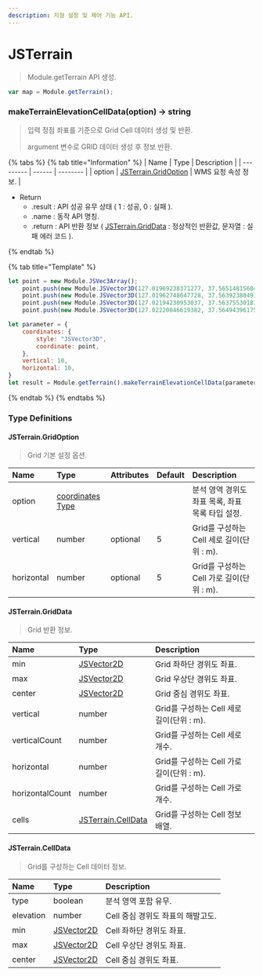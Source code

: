 ```yaml
---
description: 지형 설정 및 제어 기능 API.
---
```


# JSTerrain

> Module.getTerrain API 생성.

```javascript
var map = Module.getTerrain();
```

### makeTerrainElevationCellData(option) → string

> 입력 정점 좌표를 기준으로 Grid Cell 데이터 생성 및 반환.
>
> argument 변수로 GRID 데이터 생성 후 정보 반환.

{% tabs %}
{% tab title="Information" %}
| Name | Type   | Description |
| --------- | ------ | -------- |
| option | [JSTerrain.GridOption](jsterrain.md#jsterrain.gridoption) | WMS 요청 속성 정보. |

* Return
  * .result : API 성공 유무 상태 ( 1 : 성공, 0 : 실패 ).
  * .name : 동작 API 명칭.
  * .return : API 반환 정보 ( [JSTerrain.GridData](jsterrain.md#jsterrain.griddata) : 정상적인 반환값, 문자열 : 실패 에러 코드 ).

{% endtab %}

{% tab title="Template" %}
```javascript
let point = new Module.JSVec3Array();
	point.push(new Module.JSVector3D(127.01969238371277, 37.56514815604788, 24.40620245039463));
	point.push(new Module.JSVector3D(127.01962748647728, 37.56392380491751, 25.515124042518437));
	point.push(new Module.JSVector3D(127.02194230953037, 37.56375530181643, 33.266184841282666));
	point.push(new Module.JSVector3D(127.02220846619382, 37.56494396175599, 26.32035342976451));

let parameter = {
	coordinates: {
		style: "JSVector3D",
		coordinate: point,
	},
	vertical: 10,
	horizontal: 10,
}
let result = Module.getTerrain().makeTerrainElevationCellData(parameter);
```
{% endtab %}
{% endtabs %}


### Type Definitions

#### JSTerrain.GridOption

> Grid 기본 설정 옵션.

| Name | Type | Attributes | Default | Description |
| :--- | :--- | :--- | :--- | :--- |
| option | [coordinates Type](tag-list.md#coordinate-type-list) |  |  | 분석 영역 경위도 좌표 목록, 좌표 목록 타입 설정. |
| vertical | number | optional | 5 | Grid를 구성하는 Cell 세로 길이(단위 : m). |
| horizontal | number | optional | 5 | Grid를 구성하는 Cell 가로 길이(단위 : m). |

#### JSTerrain.GridData

> Grid 반환 정보.

| Name | Type | Description |
| :--- | :--- | :--- |
| min | [JSVector2D](../core/jsvector2d.md) | Grid 좌하단 경위도 좌표. |
| max | [JSVector2D](../core/jsvector2d.md) | Grid 우상단 경위도 좌표. |
| center | [JSVector2D](../core/jsvector2d.md) | Grid 중심 경위도 좌표. |
| vertical | number | Grid를 구성하는 Cell 세로 길이(단위 : m). |
| verticalCount | number | Grid를 구성하는 Cell 세로 개수. |
| horizontal | number | Grid를 구성하는 Cell 가로 길이(단위 : m). |
| horizontalCount | number | Grid를 구성하는 Cell 가로 개수. |
| cells | [JSTerrain.CellData](jsterrain.md#jsterrain.celldata) | Grid를 구성하는 Cell 정보 배열. |

#### JSTerrain.CellData

> Grid를 구성하는 Cell 데이터 정보.

| Name | Type | Description |
| :--- | :--- | :--- |
| type | boolean | 분석 영역 포함 유무. |
| elevation | number | Cell 중심 경위도 좌표의 해발고도. |
| min | [JSVector2D](../core/jsvector2d.md) | Cell 좌하단 경위도 좌표. |
| max | [JSVector2D](../core/jsvector2d.md) | Cell 우상단 경위도 좌표. |
| center | [JSVector2D](../core/jsvector2d.md) | Cell 중심 경위도 좌표. |